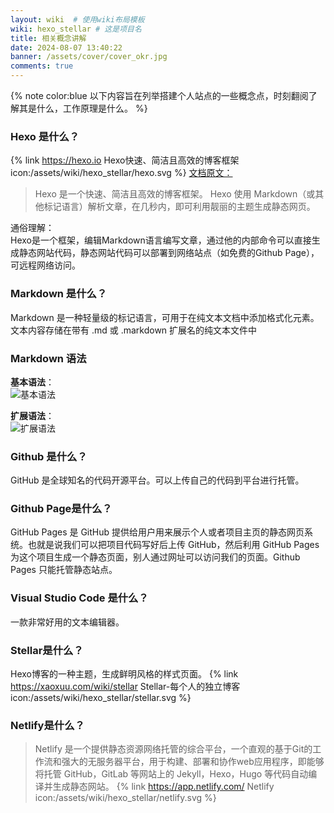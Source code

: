 ```yaml
---
layout: wiki  # 使用wiki布局模板
wiki: hexo_stellar # 这是项目名
title: 相关概念讲解
date: 2024-08-07 13:40:22 
banner: /assets/cover/cover_okr.jpg
comments: true
---
```


{% note color:blue 以下内容旨在列举搭建个人站点的一些概念点，时刻翻阅了解其是什么，工作原理是什么。 %}
### Hexo 是什么？
{% link https://hexo.io Hexo快速、简洁且高效的博客框架 icon:/assets/wiki/hexo_stellar/hexo.svg %}
[文档原文：](https://hexo.io/zh-cn/docs/)  
> Hexo 是一个快速、简洁且高效的博客框架。 Hexo 使用 Markdown（或其他标记语言）解析文章，在几秒内，即可利用靓丽的主题生成静态网页。

通俗理解：  
Hexo是一个框架，编辑Markdown语言编写文章，通过他的内部命令可以直接生成静态网站代码，静态网站代码可以部署到网络站点（如免费的Github Page），可远程网络访问。
### Markdown 是什么？
Markdown 是一种轻量级的标记语言，可用于在纯文本文档中添加格式化元素。文本内容存储在带有 .md 或 .markdown 扩展名的纯文本文件中
### Markdown 语法
**基本语法**：  
![基本语法](/assets/Postimg/VikyTutorial/markdown_base.png)

**扩展语法**：  
![扩展语法](/assets/Postimg/VikyTutorial/markdown_extend.png)
### Github 是什么？
GitHub 是全球知名的代码开源平台。可以上传自己的代码到平台进行托管。
### Github Page是什么？
GitHub Pages 是 GitHub 提供给用户用来展示个人或者项目主页的静态网页系统。也就是说我们可以把项目代码写好后上传 GitHub，然后利用 GitHub Pages 为这个项目生成一个静态页面，别人通过网址可以访问我们的页面。Github Pages 只能托管静态站点。
### Visual Studio Code 是什么？
一款非常好用的文本编辑器。
### Stellar是什么？
Hexo博客的一种主题，生成鲜明风格的样式页面。
{% link https://xaoxuu.com/wiki/stellar Stellar-每个人的独立博客 icon:/assets/wiki/hexo_stellar/stellar.svg %}
### Netlify是什么？
> Netlify 是一个提供静态资源网络托管的综合平台，一个直观的基于Git的工作流和强大的无服务器平台，用于构建、部署和协作web应用程序，即能够将托管 GitHub，GitLab 等网站上的 Jekyll，Hexo，Hugo 等代码自动编译并生成静态网站。
{% link https://app.netlify.com/ Netlify icon:/assets/wiki/hexo_stellar/netlify.svg %}


